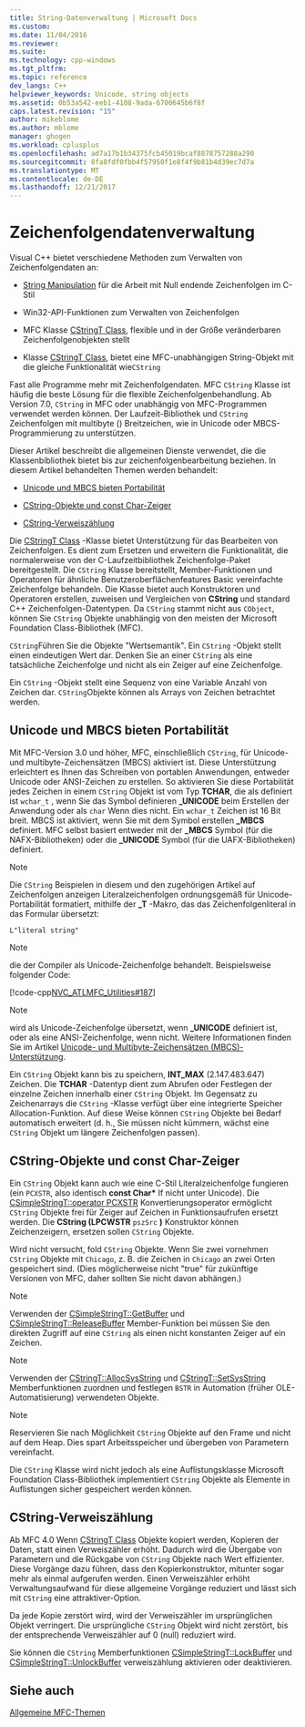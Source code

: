 ```yaml
---
title: String-Datenverwaltung | Microsoft Docs
ms.custom: 
ms.date: 11/04/2016
ms.reviewer: 
ms.suite: 
ms.technology: cpp-windows
ms.tgt_pltfrm: 
ms.topic: reference
dev_langs: C++
helpviewer_keywords: Unicode, string objects
ms.assetid: 0b53a542-eeb1-4108-9ada-6700645b6f8f
caps.latest.revision: "15"
author: mikeblome
ms.author: mblome
manager: ghogen
ms.workload: cplusplus
ms.openlocfilehash: ad7a17b1b34375fcb45019bcaf8878757288a290
ms.sourcegitcommit: 8fa8fdf0fbb4f57950f1e8f4f9b81b4d39ec7d7a
ms.translationtype: MT
ms.contentlocale: de-DE
ms.lasthandoff: 12/21/2017
---
```

# <a name="string-data-management"></a>Zeichenfolgendatenverwaltung
Visual C++ bietet verschiedene Methoden zum Verwalten von Zeichenfolgendaten an:  
  
-   [String Manipulation](../c-runtime-library/string-manipulation-crt.md) für die Arbeit mit Null endende Zeichenfolgen im C-Stil  
  
-   Win32-API-Funktionen zum Verwalten von Zeichenfolgen  
  
-   MFC Klasse [CStringT Class](../atl-mfc-shared/reference/cstringt-class.md), flexible und in der Größe veränderbaren Zeichenfolgenobjekten stellt  
  
-   Klasse [CStringT Class](../atl-mfc-shared/reference/cstringt-class.md), bietet eine MFC-unabhängigen String-Objekt mit die gleiche Funktionalität wie`CString`  
  
 Fast alle Programme mehr mit Zeichenfolgendaten. MFC `CString` Klasse ist häufig die beste Lösung für die flexible Zeichenfolgenbehandlung. Ab Version 7.0, `CString` in MFC oder unabhängig von MFC-Programmen verwendet werden können. Der Laufzeit-Bibliothek und `CString` Zeichenfolgen mit multibyte () Breitzeichen, wie in Unicode oder MBCS-Programmierung zu unterstützen.  
  
 Dieser Artikel beschreibt die allgemeinen Dienste verwendet, die die Klassenbibliothek bietet bis zur zeichenfolgenbearbeitung beziehen. In diesem Artikel behandelten Themen werden behandelt:  
  
-   [Unicode und MBCS bieten Portabilität](#_core_unicode_and_mbcs_provide_portability)  
  
-   [CString-Objekte und const Char-Zeiger](#_core_cstrings_and_const_char_pointers)  
  
-   [CString-Verweiszählung](#_core_cstring_reference_counting)  
  
 Die [CStringT Class](../atl-mfc-shared/reference/cstringt-class.md) -Klasse bietet Unterstützung für das Bearbeiten von Zeichenfolgen. Es dient zum Ersetzen und erweitern die Funktionalität, die normalerweise von der C-Laufzeitbibliothek Zeichenfolge-Paket bereitgestellt. Die `CString` Klasse bereitstellt, Member-Funktionen und Operatoren für ähnliche Benutzeroberflächenfeatures Basic vereinfachte Zeichenfolge behandeln. Die Klasse bietet auch Konstruktoren und Operatoren erstellen, zuweisen und Vergleichen von **CString** und standard C++ Zeichenfolgen-Datentypen. Da `CString` stammt nicht aus `CObject`, können Sie `CString` Objekte unabhängig von den meisten der Microsoft Foundation Class-Bibliothek (MFC).  
  
 `CString`Führen Sie die Objekte "Wertsemantik". Ein `CString` -Objekt stellt einen eindeutigen Wert dar. Denken Sie an einer `CString` als eine tatsächliche Zeichenfolge und nicht als ein Zeiger auf eine Zeichenfolge.  
  
 Ein `CString` -Objekt stellt eine Sequenz von eine Variable Anzahl von Zeichen dar. `CString`Objekte können als Arrays von Zeichen betrachtet werden.  
  
##  <a name="_core_unicode_and_mbcs_provide_portability"></a>Unicode und MBCS bieten Portabilität  
 Mit MFC-Version 3.0 und höher, MFC, einschließlich `CString`, für Unicode- und multibyte-Zeichensätzen (MBCS) aktiviert ist. Diese Unterstützung erleichtert es Ihnen das Schreiben von portablen Anwendungen, entweder Unicode oder ANSI-Zeichen zu erstellen. So aktivieren Sie diese Portabilität jedes Zeichen in einem `CString` Objekt ist vom Typ **TCHAR**, die als definiert ist `wchar_t` , wenn Sie das Symbol definieren **_UNICODE** beim Erstellen der Anwendung oder als `char` Wenn dies nicht. Ein `wchar_t` Zeichen ist 16 Bit breit. MBCS ist aktiviert, wenn Sie mit dem Symbol erstellen **_MBCS** definiert. MFC selbst basiert entweder mit der **_MBCS** Symbol (für die NAFX-Bibliotheken) oder die **_UNICODE** Symbol (für die UAFX-Bibliotheken) definiert.  
  
> [!NOTE]
>  Die `CString` Beispielen in diesem und den zugehörigen Artikel auf Zeichenfolgen anzeigen Literalzeichenfolgen ordnungsgemäß für Unicode-Portabilität formatiert, mithilfe der **_T** -Makro, das das Zeichenfolgenliteral in das Formular übersetzt:  
  
 `L"literal string"`  
  
> [!NOTE]
>  die der Compiler als Unicode-Zeichenfolge behandelt. Beispielsweise folgender Code:  
  
 [!code-cpp[NVC_ATLMFC_Utilities#187](../atl-mfc-shared/codesnippet/cpp/string-data-management_1.cpp)]  
  
> [!NOTE]
>  wird als Unicode-Zeichenfolge übersetzt, wenn **_UNICODE** definiert ist, oder als eine ANSI-Zeichenfolge, wenn nicht. Weitere Informationen finden Sie im Artikel [Unicode- und Multibyte-Zeichensätzen (MBCS)-Unterstützung](../atl-mfc-shared/unicode-and-multibyte-character-set-mbcs-support.md).  
  
 Ein `CString` Objekt kann bis zu speichern, **INT_MAX** (2.147.483.647) Zeichen. Die **TCHAR** -Datentyp dient zum Abrufen oder Festlegen der einzelne Zeichen innerhalb einer `CString` Objekt. Im Gegensatz zu Zeichenarrays die `CString` -Klasse verfügt über eine integrierte Speicher Allocation-Funktion. Auf diese Weise können `CString` Objekte bei Bedarf automatisch erweitert (d. h., Sie müssen nicht kümmern, wächst eine `CString` Objekt um längere Zeichenfolgen passen).  
  
##  <a name="_core_cstrings_and_const_char_pointers"></a>CString-Objekte und const Char-Zeiger  
 Ein `CString` Objekt kann auch wie eine C-Stil Literalzeichenfolge fungieren (ein `PCXSTR`, also identisch **const Char\***  If nicht unter Unicode). Die [CSimpleStringT::operator PCXSTR](../atl-mfc-shared/reference/csimplestringt-class.md#operator_pcxstr) Konvertierungsoperator ermöglicht `CString` Objekte frei für Zeiger auf Zeichen in Funktionsaufrufen ersetzt werden. Die **CString (LPCWSTR** `pszSrc` **)** Konstruktor können Zeichenzeigern, ersetzen sollen `CString` Objekte.  
  
 Wird nicht versucht, fold `CString` Objekte. Wenn Sie zwei vornehmen `CString` Objekte mit `Chicago`, z. B. die Zeichen in `Chicago` an zwei Orten gespeichert sind. (Dies möglicherweise nicht "true" für zukünftige Versionen von MFC, daher sollten Sie nicht davon abhängen.)  
  
> [!NOTE]
>  Verwenden der [CSimpleStringT::GetBuffer](../atl-mfc-shared/reference/csimplestringt-class.md#getbuffer) und [CSimpleStringT::ReleaseBuffer](../atl-mfc-shared/reference/csimplestringt-class.md#releasebuffer) Member-Funktion bei müssen Sie den direkten Zugriff auf eine `CString` als einen nicht konstanten Zeiger auf ein Zeichen.  
  
> [!NOTE]
>  Verwenden der [CStringT::AllocSysString](../atl-mfc-shared/reference/cstringt-class.md#allocsysstring) und [CStringT::SetSysString](../atl-mfc-shared/reference/cstringt-class.md#setsysstring) Memberfunktionen zuordnen und festlegen `BSTR` in Automation (früher OLE-Automatisierung) verwendeten Objekte.  
  
> [!NOTE]
>  Reservieren Sie nach Möglichkeit `CString` Objekte auf den Frame und nicht auf dem Heap. Dies spart Arbeitsspeicher und übergeben von Parametern vereinfacht.  
  
 Die `CString` Klasse wird nicht jedoch als eine Auflistungsklasse Microsoft Foundation Class-Bibliothek implementiert `CString` Objekte als Elemente in Auflistungen sicher gespeichert werden können.  
  
##  <a name="_core_cstring_reference_counting"></a>CString-Verweiszählung  
 Ab MFC 4.0 Wenn [CStringT Class](../atl-mfc-shared/reference/cstringt-class.md) Objekte kopiert werden, Kopieren der Daten, statt einen Verweiszähler erhöht. Dadurch wird die Übergabe von Parametern und die Rückgabe von `CString` Objekte nach Wert effizienter. Diese Vorgänge dazu führen, dass den Kopierkonstruktor, mitunter sogar mehr als einmal aufgerufen werden. Einen Verweiszähler erhöht Verwaltungsaufwand für diese allgemeine Vorgänge reduziert und lässt sich mit `CString` eine attraktiver-Option.  
  
 Da jede Kopie zerstört wird, wird der Verweiszähler im ursprünglichen Objekt verringert. Die ursprüngliche `CString` Objekt wird nicht zerstört, bis der entsprechende Verweiszähler auf 0 (null) reduziert wird.  
  
 Sie können die `CString` Memberfunktionen [CSimpleStringT::LockBuffer](../atl-mfc-shared/reference/csimplestringt-class.md#lockbuffer) und [CSimpleStringT::UnlockBuffer](../atl-mfc-shared/reference/csimplestringt-class.md#unlockbuffer) verweiszählung aktivieren oder deaktivieren.  
  
## <a name="see-also"></a>Siehe auch  
 [Allgemeine MFC-Themen](../mfc/general-mfc-topics.md)

